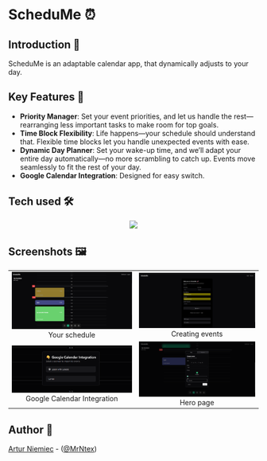 # ScheduMe ⏰

## Introduction 🌟

ScheduMe is an adaptable calendar app, that dynamically adjusts to your day.

## Key Features 🔑

- **Priority Manager**: Set your event priorities, and let us handle the rest—rearranging less important tasks to make room for top goals.
- **Time Block Flexibility**: Life happens—your schedule should understand that. Flexible time blocks let you handle unexpected events with ease.
- **Dynamic Day Planner**: Set your wake-up time, and we’ll adapt your entire day automatically—no more scrambling to catch up. Events move seamlessly to fit the rest of your day.
- **Google Calendar Integration**: Designed for easy switch.

## Tech used 🛠️

<p align="center">
  <a href="https://skillicons.dev">
    <img src="https://skillicons.dev/icons?i=nextjs,typescript,firebase&theme=dark" />
  </a>
</p>

## Screenshots 🖼️

<table align="center">
  <tr>
    <td>
      <img src="Screenshots/4.png" width="400">
      <div align="center">Your schedule</div>
    </td>
    <td>
      <img src="Screenshots/3.png" width="400">
      <div align="center">Creating events</div>
    </td>
  </tr>
  <tr>
    <td>
      <img src="Screenshots/2.png" width="400">
      <div align="center">Google Calendar Integration</div>
    </td>
    <td>
      <img src="Screenshots/1.png" width="400">
      <div align="center">Hero page</div>
    </td>
  </tr>
</table>

## Author 💚
[Artur Niemiec](https://anindustries.tech/) - ([@MrNtex](https://www.github.com/MrNtex))
